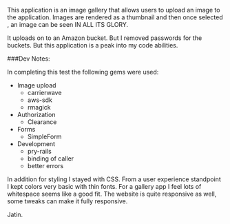 This application is an image gallery that allows users to upload an image to the application. Images are rendered as a thumbnail and then once selected , an image can be seen IN ALL ITS GLORY. 

It uploads on to an Amazon bucket. But I removed passwords for the buckets. But this application is a peak into my code abilities.

###Dev Notes:

In completing this test the following gems were used:
- Image upload
  - carrierwave
  - aws-sdk
  - rmagick
- Authorization
  - Clearance
- Forms
  - SimpleForm
- Development
  - pry-rails
  - binding of caller
  - better errors

In addition for styling I stayed with CSS. From a user experience standpoint I kept colors very basic with thin fonts. For a gallery app I feel lots of whitespace seems like a good fit. The website is quite responsive as well, some tweaks can make it fully responsive. 


Jatin. 
